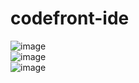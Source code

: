 # codefront-ide
![image](https://user-images.githubusercontent.com/79497113/151598250-952c0e0f-24b1-4c40-9285-adb7164077ac.png)
<br>
![image](https://user-images.githubusercontent.com/79497113/151598937-f8c5ea72-240a-4085-84a9-be4337347c52.png)
<br>
![image](https://user-images.githubusercontent.com/79497113/151599360-bed97d48-c236-4aae-a748-b1ce823d03eb.png)
